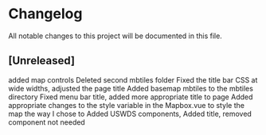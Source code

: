 # Changelog
All notable changes to this project will be documented in this file.

## [Unreleased]
added map controls
Deleted second mbtiles folder
Fixed the title bar CSS at wide widths, adjusted the page title
Added basemap mbtiles to the mbtiles directory
Fixed menu bar title, added more appropriate title to page
Added appropriate changes to the style variable in the Mapbox.vue to style the map the way I chose to
Added USWDS components, Added title, removed component not needed
